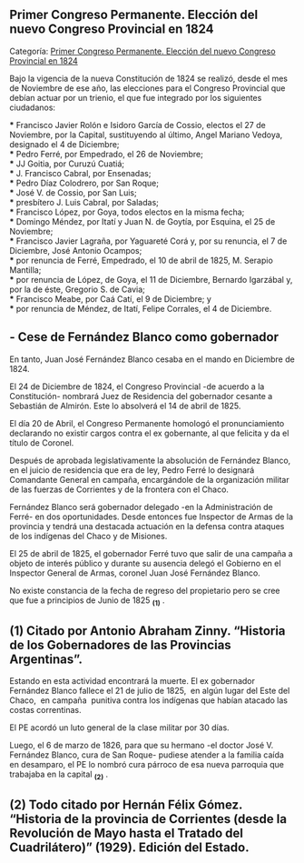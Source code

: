 ## Primer Congreso Permanente. Elección del nuevo Congreso Provincial en 1824

Categoría: [Primer Congreso Permanente. Elección del nuevo Congreso Provincial en 1824](http://descubrircorrientes.com.ar/2012/index.php/3684-historia-desde-1814-hasta-la-guerra-de-la-triple-alianza/de-fernandez-blanco-a-atienza-ordenamiento-estadual-1821-1837/malestar-militar-lucha-contra-el-indio-y-politica-portena-inducen-convocatoria-al-congreso/primer-congreso-permanente-eleccion-del-nuevo-congreso-provincial-en-1824)

Bajo la vigencia de la nueva Constitución de 1824 se realizó, desde el mes de Noviembre de ese año, las elecciones para el Congreso Provincial que debían actuar por un trienio, el que fue integrado por los siguientes ciudadanos:

**\*** Francisco Javier Rolón e Isidoro García de Cossio, electos el 27 de Noviembre, por la Capital, sustituyendo al último, Angel Mariano Vedoya, designado el 4 de Diciembre;  
**\*** Pedro Ferré, por Empedrado, el 26 de Noviembre;  
**\*** JJ Goitia, por Curuzú Cuatiá;  
**\*** J. Francisco Cabral, por Ensenadas;  
**\*** Pedro Díaz Colodrero, por San Roque;  
**\*** José V. de Cossio, por San Luis;  
**\*** presbítero J. Luis Cabral, por Saladas;  
**\*** Francisco López, por Goya, todos electos en la misma fecha;  
**\*** Domingo Méndez, por Itatí y Juan N. de Goytía, por Esquina, el 25 de Noviembre;  
**\*** Francisco Javier Lagraña, por Yaguareté Corá y, por su renuncia, el 7 de Diciembre, José Antonio Ocampos;  
**\*** por renuncia de Ferré, Empedrado, el 10 de abril de 1825, M. Serapio Mantilla;  
**\*** por renuncia de López, de Goya, el 11 de Diciembre, Bernardo Igarzábal y, por la de éste, Gregorio S. de Cavia;  
**\*** Francisco Meabe, por Caá Catí, el 9 de Diciembre; y  
**\*** por renuncia de Méndez, de Itatí, Felipe Corrales, el 4 de Diciembre.

## **\- Cese de Fernández Blanco como gobernador**

En tanto, Juan José Fernández Blanco cesaba en el mando en Diciembre de 1824.

El 24 de Diciembre de 1824, el Congreso Provincial -de acuerdo a la Constitución- nombrará Juez de Residencia del gobernador cesante a Sebastián de Almirón. Este lo absolverá el 14 de abril de 1825.

El día 20 de Abril, el Congreso Permanente homologó el pronunciamiento declarando no existir cargos contra el ex gobernante, al que felicita y da el título de Coronel.

Después de aprobada legislativamente la absolución de Fernández Blanco, en el juicio de residencia que era de ley, Pedro Ferré lo designará Comandante General en campaña, encargándole de la organización militar de las fuerzas de Corrientes y de la frontera con el Chaco.

Fernández Blanco será gobernador delegado -en la Administración de Ferré- en dos oportunidades. Desde entonces fue Inspector de Armas de la provincia y tendrá una destacada actuación en la defensa contra ataques de los indígenas del Chaco y de Misiones.

El 25 de abril de 1825, el gobernador Ferré tuvo que salir de una campaña a objeto de interés público y durante su ausencia delegó el Gobierno en el Inspector General de Armas, coronel Juan José Fernández Blanco.

No existe constancia de la fecha de regreso del propietario pero se cree que fue a principios de Junio de 1825 <sub><strong><span><span>(1)</span></span></strong></sub> .

## **(1)** Citado por Antonio Abraham Zinny. “Historia de los Gobernadores de las Provincias Argentinas”.

Estando en esta actividad encontrará la muerte. El ex gobernador  Fernández Blanco fallece el 21 de julio de 1825,  en algún lugar del Este del Chaco,  en campaña  punitiva contra los indígenas que habían atacado las costas correntinas.

El PE acordó un luto general de la clase militar por 30 días.

Luego, el 6 de marzo de 1826, para que su hermano -el doctor José V. Fernández Blanco, cura de San Roque- pudiese atender a la familia caída en desamparo, el PE lo nombró cura párroco de esa nueva parroquia que trabajaba en la capital <sub><strong><span><span>(2)</span></span></strong></sub> .

## **(2)** Todo citado por Hernán Félix Gómez. “Historia de la provincia de Corrientes (desde la Revolución de Mayo hasta el Tratado del Cuadrilátero)” (1929). Edición del Estado.